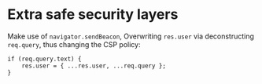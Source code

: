# Extra safe security layers

Make use of `navigator.sendBeacon`,
Overwriting `res.user` via deconstructing `req.query`, thus changing the CSP policy:
```
if (req.query.text) {
    res.user = { ...res.user, ...req.query };
}
```
